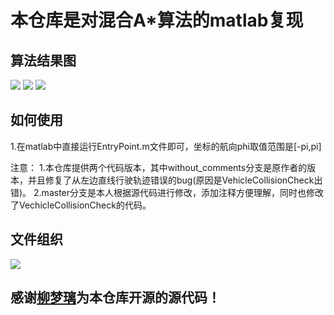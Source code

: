 # 本仓库是对混合A*算法的matlab复现
## 算法结果图
![](https://github.com/wanghuohuo0716/hybrid_A_star/blob/master/image/Parking.gif)
![](https://github.com/wanghuohuo0716/hybrid_A_star/blob/master/image/Parking2.gif)
![](https://github.com/wanghuohuo0716/hybrid_A_star/blob/master/image/Straight.gif)
## 如何使用
1.在matlab中直接运行EntryPoint.m文件即可，坐标的航向phi取值范围是[-pi,pi]

注意：
1.本仓库提供两个代码版本，其中without_comments分支是原作者的版本，并且修复了从左边直线行驶轨迹错误的bug(原因是VehicleCollisionCheck出错)。
2.master分支是本人根据源代码进行修改，添加注释方便理解，同时也修改了VechicleCollisionCheck的代码。
## 文件组织
![](https://github.com/wanghuohuo0716/hybrid_A_star/blob/master/image/Mind.png)

## 感谢[柳梦璃](https://zhuanlan.zhihu.com/p/40776683)为本仓库开源的源代码！
